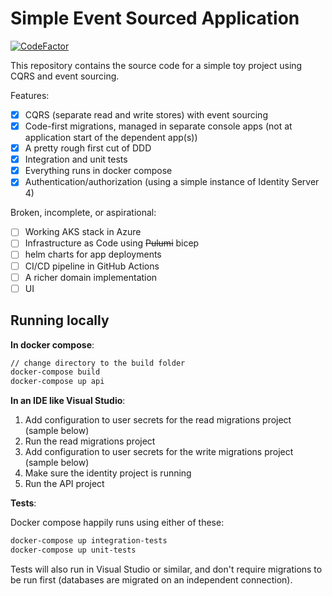 # Simple Event Sourced Application

[![CodeFactor](https://www.codefactor.io/repository/github/kane-armstrong/simple-adventure/badge)](https://www.codefactor.io/repository/github/kane-armstrong/simple-adventure)

This repository contains the source code for a simple toy project using CQRS and event sourcing.

Features:

* [x] CQRS (separate read and write stores) with event sourcing
* [x] Code-first migrations, managed in separate console apps (not at application start of the dependent app(s))
* [x] A pretty rough first cut of DDD
* [x] Integration and unit tests
* [x] Everything runs in docker compose
* [x] Authentication/authorization (using a simple instance of Identity Server 4)

Broken, incomplete, or aspirational:

* [ ] Working AKS stack in Azure
* [ ] Infrastructure as Code using ~~Pulumi~~ bicep
* [ ] helm charts for app deployments
* [ ] CI/CD pipeline in GitHub Actions
* [ ] A richer domain implementation
* [ ] UI

## Running locally

**In docker compose**:

```bash
// change directory to the build folder
docker-compose build
docker-compose up api
```

**In an IDE like Visual Studio**:

1. Add configuration to user secrets for the read migrations project (sample below)
2. Run the read migrations project
3. Add configuration to user secrets for the write migrations project (sample below)
4. Make sure the identity project is running
5. Run the API project

**Tests**:

Docker compose happily runs using either of these:

```bash
docker-compose up integration-tests
docker-compose up unit-tests
```

Tests will also run in Visual Studio or similar, and don't require migrations to be run first
(databases are migrated on an independent connection).
